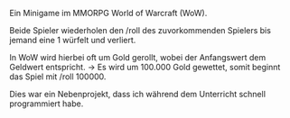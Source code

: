 Ein Minigame im MMORPG World of Warcraft (WoW).

Beide Spieler wiederholen den /roll des zuvorkommenden Spielers bis jemand eine 1 würfelt und verliert.

In WoW wird hierbei oft um Gold gerollt, wobei der Anfangswert dem Geldwert entspricht.
-> Es wird um 100.000 Gold gewettet, somit beginnt das Spiel mit /roll 100000.

Dies war ein Nebenprojekt, dass ich während dem Unterricht schnell programmiert habe.
